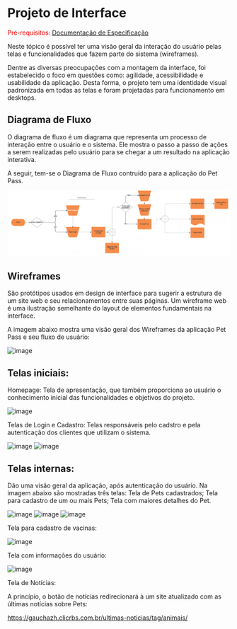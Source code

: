 
# Projeto de Interface

<span style="color:red">Pré-requisitos: <a href="2-Especificação do Projeto.md"> Documentação de Especificação</a></span>

Neste tópico é possível ter uma visão geral da interação do usuário pelas telas e funcionalidades que fazem parte do sistema (wireframes).

Dentre as diversas preocupações com a montagem da interface, foi estabelecido o foco em questões como: agilidade, acessibilidade e usabilidade da aplicação. Desta forma, o projeto tem uma identidade visual padronizada em todas as telas e foram projetadas para funcionamento em desktops.

## Diagrama de Fluxo

O diagrama de fluxo é um diagrama que representa um processo de interação entre o usuário e o sistema. Ele mostra o passo a passo de ações a serem realizadas pelo usuário para se chegar a um resultado na aplicação interativa.

A seguir, tem-se o Diagrama de Fluxo contruído para a aplicação do Pet Pass.

![Diagrama de Fluxo](img/Diagrama_fluxo_Petpass.png)

## Wireframes

São protótipos usados em design de interface para sugerir a estrutura de um site web e seu relacionamentos entre suas páginas. Um wireframe web é uma ilustração semelhante do layout de elementos fundamentais na interface.
 
 A imagem abaixo mostra uma visão geral dos Wireframes da aplicação Pet Pass e seu fluxo de usuário:
 
![image](https://user-images.githubusercontent.com/83302547/200189432-f5602ed3-0e97-41a3-aca7-af04abd330b8.png)

## Telas iniciais:
Homepage: Tela de apresentação, que também proporciona ao usuário o conhecimento inicial das funcionalidades e objetivos do projeto.

![image](https://user-images.githubusercontent.com/83302547/200189995-b4ec113a-61b6-4282-986e-5a83e3275245.png)

Telas de Login e Cadastro: Telas responsáveis pelo cadstro e pela autenticação dos clientes que utilizam o sistema. 
 
![image](https://user-images.githubusercontent.com/83302547/200189983-51e25dc1-7a9d-4ca7-8c0a-944c1dce6591.png)
![image](https://user-images.githubusercontent.com/83302547/200189991-3b41a858-9440-4456-945b-27b41b6a50b0.png)


## Telas internas:
Dão uma visão geral da aplicação, após autenticação do usuário. Na imagem abaixo são mostradas três telas: Tela de Pets cadastrados; Tela para cadastro de um ou mais Pets; Tela com maiores detalhes do Pet.

![image](https://user-images.githubusercontent.com/83302547/200189693-6e0a87a0-a3b1-455f-9718-8c1c650d52e1.png)
![image](https://user-images.githubusercontent.com/83302547/200189712-0233da6d-22c3-4d08-aa79-e520013f9841.png)
![image](https://user-images.githubusercontent.com/83302547/200189749-dc383d6c-fd1b-42d0-8569-815578d0d486.png)

 Tela para cadastro de vacinas:

![image](https://user-images.githubusercontent.com/83302547/200139285-bab68db4-fd74-4303-9afb-3c27706d7835.png)
 
 Tela com informações do usuário:
 
 ![image](https://user-images.githubusercontent.com/83302547/200189776-c867fb0e-b6e9-4945-8025-d549417e16d0.png)

 Tela de Notícias: 
   
   A princípio, o botão de notícias redirecionará à um site atualizado com as últimas notícias sobre Pets:
   
   https://gauchazh.clicrbs.com.br/ultimas-noticias/tag/animais/
   
